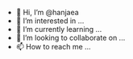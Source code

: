 - 👋 Hi, I’m @hanjaea
- 👀 I’m interested in ...
- 🌱 I’m currently learning ...
- 💞️ I’m looking to collaborate on ...
- 📫 How to reach me ...

<!---
hanjaea/hanjaea is a ✨ special ✨ repository because its `README.md` (this file) appears on your GitHub profile.
You can click the Preview link to take a look at your changes.
--->

